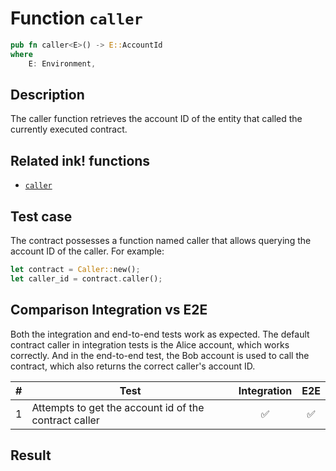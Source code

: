 # Function `caller`

```rust
pub fn caller<E>() -> E::AccountId
where
    E: Environment,
```

## Description

The caller function retrieves the account ID of the entity that called the currently executed contract.

## Related ink! functions

- [`caller`](https://paritytech.github.io/ink/ink_env/fn.caller.html)

## Test case

The contract possesses a function named caller that allows querying the account ID of the caller. For example:

```rust
let contract = Caller::new();
let caller_id = contract.caller();
```

## Comparison Integration vs E2E

Both the integration and end-to-end tests work as expected. The default contract caller in integration tests is the Alice account, which works correctly. And in the end-to-end test, the Bob account is used to call the contract, which also returns the correct caller's account ID.

| \#  | Test                                                  | Integration | E2E |
| --- | ----------------------------------------------------- | :---------: | :-: |
| 1   | Attempts to get the account id of the contract caller |     ✅      | ✅  |

## Result
